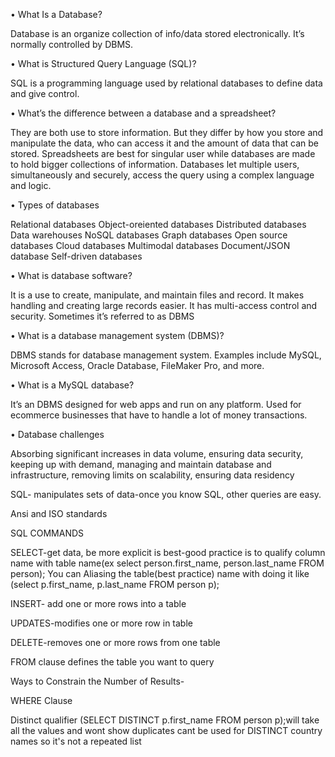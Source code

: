 •	What Is a Database?


Database is an organize collection of info/data stored electronically. It’s normally controlled by DBMS. 


•	What is Structured Query Language (SQL)?


SQL is a programming language	used by relational databases to define data and give control. 


•	What’s the difference between a database and a spreadsheet?


They are both use to store information. But they differ by how you store and manipulate the data, who can access it and the amount of data that can be stored. Spreadsheets are best for singular user while databases are made to hold bigger collections of information. Databases let multiple users, simultaneously and securely, access the query using a complex language and logic.


•	Types of databases


Relational databases
Object-oreiented databases
Distributed databases 
Data warehouses 
NoSQL databases
Graph databases 
Open source databases
Cloud databases
Multimodal databases
Document/JSON database
Self-driven databases



•	What is database software?


It is a use to create, manipulate, and maintain files and record. It makes handling and creating large records easier. It has multi-access control and security. Sometimes it’s referred to as DBMS


•	What is a database management system (DBMS)?


DBMS stands for database management system. Examples include MySQL, Microsoft Access, Oracle Database, FileMaker Pro, and more.



•	What is a MySQL database?


It’s an DBMS designed for web apps and run on any platform. Used for ecommerce businesses that have to handle a lot of money transactions. 


•	Database challenges


Absorbing significant increases in data volume, ensuring data security, keeping up with demand, managing and maintain database and infrastructure, removing limits on scalability, ensuring data residency


SQL- manipulates sets of data-once you know SQL, other queries are easy.



Ansi and ISO standards



SQL COMMANDS


SELECT-get data, be more explicit is best-good practice is to qualify column name with table name(ex select person.first_name, person.last_name FROM person); 
You can Aliasing the table(best practice) name with doing it like (select p.first_name, p.last_name FROM person p); 


INSERT- add one or more rows into a table

UPDATES-modifies one or more row in table

DELETE-removes one or more rows from one table 

FROM clause defines the table you want to query 


Ways to Constrain the Number of Results-

WHERE Clause 

Distinct qualifier (SELECT DISTINCT p.first_name FROM person p);will take all the values and wont show duplicates 
cant be used for DISTINCT country names so it's not a repeated list

